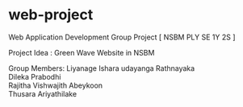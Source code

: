 # web-project
Web Application Development Group Project [ NSBM PLY SE 1Y 2S ]

Project Idea : Green Wave Website in NSBM

Group Members:
      Liyanage Ishara udayanga Rathnayaka  
      Dileka Prabodhi   
      Rajitha Vishwajith Abeykoon   
      Thusara Ariyathilake  
     

